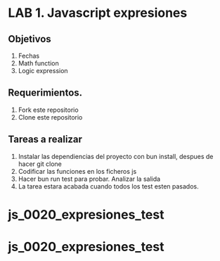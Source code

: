 # LAB 1. Javascript expresiones
## Objetivos
1. Fechas
2. Math function
3. Logic expression


## Requerimientos.
1. Fork este repositorio
2. Clone este repositorio

## Tareas a realizar
1. Instalar las dependiencias del proyecto con bun install, despues de hacer git clone
2. Codificar las funciones en los ficheros js
3. Hacer bun  run test para probar. Analizar la salida
4. La tarea estara acabada cuando todos los test esten pasados.







# js_0020_expresiones_test
# js_0020_expresiones_test
